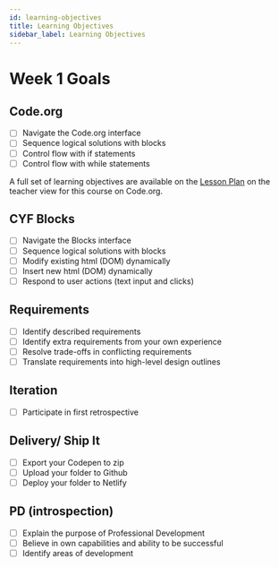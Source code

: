 ```yaml
---
id: learning-objectives
title: Learning Objectives
sidebar_label: Learning Objectives
---
```


# Week 1 Goals

## Code.org

- [ ] Navigate the Code.org interface
- [ ] Sequence logical solutions with blocks
- [ ] Control flow with if statements
- [ ] Control flow with while statements

A full set of learning objectives are available on the [Lesson Plan](https://code.org/curriculum/course3/2/Teacher) on the teacher view for this course on Code.org.

## CYF Blocks

- [ ] Navigate the Blocks interface
- [ ] Sequence logical solutions with blocks
- [ ] Modify existing html (DOM) dynamically
- [ ] Insert new html (DOM) dynamically
- [ ] Respond to user actions (text input and clicks)

## Requirements

- [ ] Identify described requirements
- [ ] Identify extra requirements from your own experience
- [ ] Resolve trade-offs in conflicting requirements
- [ ] Translate requirements into high-level design outlines

## Iteration

- [ ] Participate in first retrospective

## Delivery/ Ship It

- [ ] Export your Codepen to zip
- [ ] Upload your folder to Github
- [ ] Deploy your folder to Netlify

## PD (introspection)

- [ ] Explain the purpose of Professional Development
- [ ] Believe in own capabilities and ability to be successful
- [ ] Identify areas of development